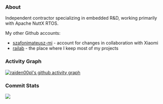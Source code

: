 ### About

Independent contractor specializing in embedded R&D, working primarily with Apache NuttX RTOS.

<!-- [![](https://img.shields.io/badge/My%20Website-black?style=flat-square&logo=vercel&logoColor=white)](http://railab.me) -->

My other Github accounts:

* [szafonimateusz-mi](https://github.com/szafonimateusz-mi) - account for changes in collaboration with Xiaomi
* [railab](https://github.com/railab) - the place where I keep most of my projects

### Activity Graph

[![raiden00pl's github activity graph](https://github-readme-activity-graph.vercel.app/graph?username=raiden00pl&theme=vue)](https://github.com/ashutosh00710/github-readme-activity-graph)

### Commit Stats

![](https://github-readme-stats.vercel.app/api?username=raiden00pl&count_private=true&show_icons=true&theme=dark&show_owner=true)
